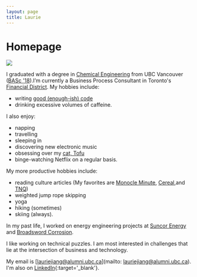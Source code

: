 ```yaml
---
layout: page
title: Laurie
---
```


# Homepage

<img class="profile-pic" src="https://media-exp1.licdn.com/dms/image/C4E03AQEgSOlG31NJYw/profile-displayphoto-shrink_400_400/0?e=1610582400&v=beta&t=YXMnBKfG9VT2PsXOKMOHI0Fc1yrO2TwRTKsTKm8wFew">

I graduated with a degree in [Chemical Engineering](http://chbe.ubc.ca) from UBC Vancouver ([BASc '18](https://www.ubc.ca/)).I’m currently a Business Process Consultant in Toronto's [Financial District](https://en.wikipedia.org/wiki/Financial_District,_Toronto). My hobbies include:
- writing [good (enough-ish) code](https://github.com/lowiejiang)
- drinking excessive volumes of caffeine. 

I also enjoy: 
- napping 
- travelling
- sleeping in
- discovering new electronic music
- obsessing over my [cat, Tofu](https://www.instagram.com/tofu_ragdoll/)
- binge-watching Netflix on a regular basis. 

My more productive hobbies include: 
- reading culture articles (My favorites are [Monocle Minute](https://monocle.com/minute/), [Cereal](https://readcereal.com/),and [TNQ](https://tnq.ca/issues/))
- weighted jump rope skipping
- yoga
- hiking (sometimes)
- skiing (always).

In my past life, I worked on energy engineering projects at [Suncor Energy](https://www.suncor.com/en-ca) and [Broadsword Corrosion](https://www.broadswordcorrosion.com/).

I like working on technical puzzles. I am most interested in challenges that lie at the intersection of business and technology.

My email is [lauriejiang@alumni.ubc.ca](mailto: lauriejiang@alumni.ubc.ca). I'm also on [LinkedIn](https://www.linkedin.com/in/lauriejiang/){:target='_blank'}.

